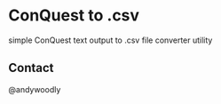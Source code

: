 ConQuest to .csv
================

simple ConQuest text output to .csv file converter utility

Contact
-------
@andywoodly